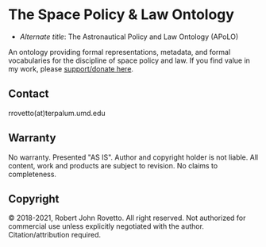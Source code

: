 # The Space Policy & Law Ontology 
* _Alternate title_: The Astronautical Policy and Law Ontology (APoLO)

An ontology providing formal representations, metadata, and formal vocabularies for the discipline of space policy and law.
If you find value in my work, please [support/donate here](https://gogetfunding.com/knowledge-organization-services-ontology-terminology-metadata-concept-analysis/).


## Contact
rrovetto(at)terpalum.umd.edu

## Warranty
No warranty. Presented "AS IS". Author and copyright holder is not liable.
All content, work and products are subject to revision. No claims to completeness. 

## Copyright
© 2018-2021, Robert John Rovetto. All right reserved.
Not authorized for commercial use unless explicitly negotiated with the author. Citation/attribution required.
